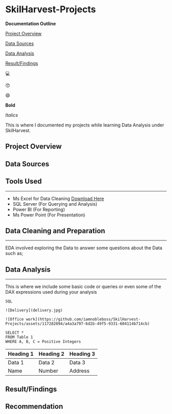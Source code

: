 # SkilHarvest-Projects

**Documentation Outline**

[Project Overview](#project-overview)

[Data Sources](#data-sources)

[Data Analysis](#data-analysis)

[Result/Findings](#result-finding)

💻 

😙

😄

**Bold**

*Italics*


This is where I documented my projects while learning Data Analysis under SkilHarvest.

## Project Overview

## Data Sources

## Tools Used
---
- Ms Excel for Data Cleaning [Download Here](https://www.microsoft.com)
- SQL Server (For Querying and Analysis)
- Power BI (For Reporting)
- Ms Power Point (For Presentation)

 ## Data Cleaning and Preparation
 ---

EDA involved exploring the Data to answer some questions about the Data such as;

## Data Analysis
---
This is where we include some basic code or queries or even some of the DAX expressions used during your analysis

```
SQL

![Delivery](delivery.jpg)

![Office work](https://github.com/iamnobleboss/SkilHarvest-Projects/assets/117282094/a4a3a797-6d2b-49f5-9331-604114b714cb)

SELECT *
FROM Table 1
WHERE A, B, C = Positive Integers

```

|Heading 1 | Heading 2 | Heading 3|
|----------|-----------|----------|
|Data 1| Data 2| Data 3|
|Name| Number| Address|

## Result/Findings


## Recommendation

